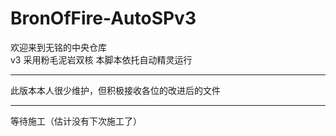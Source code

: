 # BronOfFire-AutoSPv3
欢迎来到无铭的中央仓库  
v3 采用粉毛泥岩双核
本脚本依托自动精灵运行
****
此版本本人很少维护，但积极接收各位的改进后的文件
****
等待施工（估计没有下次施工了）
